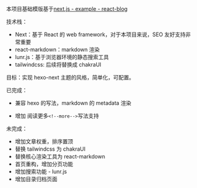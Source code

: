 本项目基础模版基于[next.js - example - react-blog](https://github.com/vercel/next.js/tree/canary/examples/blog-starter-typescript)

技术栈：

- Next：基于 React 的 web framework，对于本项目来说，SEO 友好支持非常重要
- react-markdown：markdown 渲染
- lunr.js：基于浏览器环境的静态搜索工具
- tailwindcss: 后续将替换成 chakraUI

目标：实现 hexo-next 主题的风格，简单化，可配置。

已完成：

- 兼容 hexo 的写法，markdown 的 metadata 渲染

* 增加 阅读更多`<!--more-->`写法支持

未完成：

- 增加文章权重，排序置顶
- 替换 tailwindcss 为 chakraUI
- 替换核心渲染工具为 react-markdown
- 首页重构，增加分页功能
- 增加搜索功能 - lunr.js
- 增加目录归档页面
